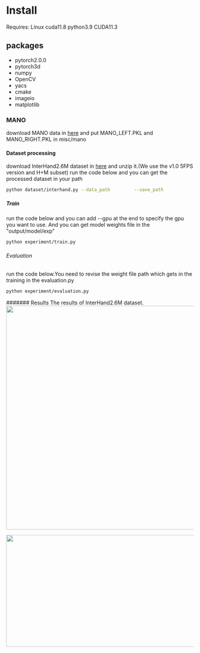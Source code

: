 # Install
Requires: Linux cuda11.8 python3.9 CUDA11.3

## packages
- pytorch2.0.0
- pytorch3d
- numpy
- OpenCV
- yacs
- cmake
- imageio
- matplotlib

### MANO
download MANO data in [here](https://mano.is.tue.mpg.de/) and put MANO_LEFT.PKL and MANO_RIGHT.PKL in misc/mano

#### Dataset processing
download InterHand2.6M dataset in [here](https://mks0601.github.io/InterHand2.6M/) and unzip it.(We use the v1.0 5FPS version and H+M subset)
run the code below and you can get the processed dataset in your path
```bash
python dataset/interhand.py --data_path         --save_path
```
##### Train
run the code below and you can add --gpu at the end to specify the gpu you want to use. And you can get model weights file in the "output/model/exp"
```bash
python experiment/train.py
```
###### Evaluation
run the code below.You need to revise the weight file path which gets in the training in the evaluation.py
```bash
python experiment/evaluation.py
```
####### Results
The results of InterHand2.6M dataset.
<img src="https://github.com/zjhnightnight/hand/blob/main/InterHand.png" width="600" height="600" /><br/>

<img src="https://github.com/zjhnightnight/hand/blob/main/2.png" width="600" height="300" /><br/>
